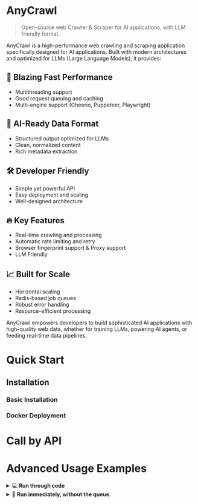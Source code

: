 # AnyCrawl

> Open-source web Crawler & Scraper for AI applications, with LLM friendly format.

AnyCrawl is a high-performance web crawling and scraping application specifically designed for AI applications. Built with modern architectures and optimized for LLMs (Large Language Models), it provides:

## 🚀 Blazing Fast Performance
- Multithreading support
- Good request queuing and caching  
- Multi-engine support (Cheerio, Puppeteer, Playwright)

## 🤖 AI-Ready Data Format
- Structured output optimized for LLMs
- Clean, normalized content
- Rich metadata extraction

## 🛠 Developer Friendly
- Simple yet powerful API
- Easy deployment and scaling
- Well-designed architecture

## 🔥 Key Features
- Real-time crawling and processing
- Automatic rate limiting and retry
- Browser fingerprint support & Proxy support
- LLM Friendly

## 📈 Built for Scale
- Horizontal scaling
- Redis-based job queues
- Robust error handling
- Resource-efficient processing

AnyCrawl empowers developers to build sophisticated AI applications with high-quality web data, whether for training LLMs, powering AI agents, or feeding real-time data pipelines.

# Quick Start

## Installation

### Basic Installation


### Docker Deployment

# Call by API


# Advanced Usage Examples

<details>
<summary>💻 <strong>Run through code</strong></summary>

```js


```
</details>

<details>
<summary>🚀 <strong>Run immediately, without the queue.</strong></summary>

```js

```

</details>
